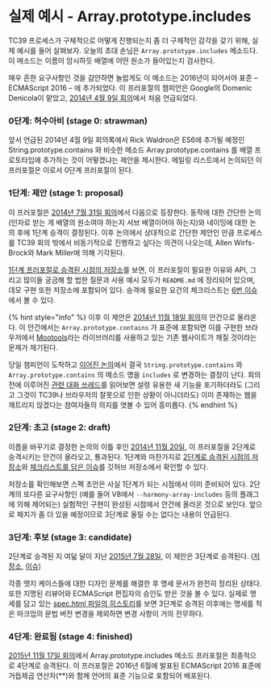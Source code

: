 # 실제 예시 - Array.prototype.includes

TC39 프로세스가 구체적으로 어떻게 진행되는지 좀 더 구체적인 감각을 갖기 위해, 실제 예시를 들어 살펴보자. 오늘의 초대 손님은 `Array.prototype.includes` 메소드다. 이 메소드는 이름이 암시하듯 배열에 어떤 원소가 들어있는지 검사한다. 

매우 흔한 요구사항인 것을 감안하면 놀랍게도 이 메소드는 2016년이 되어서야 표준 – ECMAScript 2016 – 에 추가되었다. 이 프러포절의 챔피언은 Google의 Domenic Denicola이 맡았고, [2014년 4월 9일 회의](http://tc39.github.io/tc39-notes/2014-04_apr-9.html#45-arrayprototypecontains)에서 처음 언급되었다.

### **0단계: 허수아비 \(stage 0: strawman\)**

앞서 언급된 2014년 4월 9일 회의록에서 Rick Waldron은 ES6에 추가될 예정인 String.prototype.contains 와 비슷한 메소드 Array.prototype.contains 를 배열 프로토타입에 추가하는 것이 어떻겠냐는 제안을 제시한다. 메일링 리스트에서 논의되던 이 프러포절은 이로서 0단계 프러포절이 된다.

### **1단계: 제안 \(stage 1: proposal\)**

이 프러포절은 [2014년 7월 31일 회의](http://tc39.github.io/tc39-notes/2014-07_jul-31.html)에서 다음으로 등장한다. 동작에 대한 간단한 논의 \(인자로 받는 게 배열의 원소여야 하는지 서브 배열이어야 하는지\)와 네이밍에 대한 논의 후에 1단계 승격이 결정된다. 이후 논의에서 상대적으로 간단한 제안인 만큼 프로세스를 TC39 회의 밖에서 비동기적으로 진행하고 싶다는 의견이 나오는데, Allen Wirfs-Brock와 Mark Miller에 의해 기각된다.

[1단계 프러포절로 승격된 시점의 저장소](https://github.com/tc39/Array.prototype.includes/tree/4fafe65eaa57e6da65ecbe48aa3978b199087645)를 보면, 이 프러포절이 필요한 이유와 API, 그리고 많이들 궁금해 할 법한 질문과 사용 예시 모두가 `README.md` 에 정리되어 있으며, 데모 구현 또한 저장소에 포함되어 있다. 승격에 필요한 요건의 체크리스트는 [6번 이슈](https://github.com/tc39/Array.prototype.includes/issues/6)에서 볼 수 있다.

{% hint style="info" %}
이후 이 제안은 [2014년 11월 18일 회의](http://tc39.github.io/tc39-notes/2014-11_nov-18.html#44-arrayprototypecontains-breaks-mootools)의 안건으로 올라온다. 이 안건에서는 `Array.prototype.contains` 가 표준에 포함되면 이를 구현한 브라우저에서 [Mootools](https://mootools.net/)라는 라이브러리를 사용하고 있는 기존 웹사이트가 깨질 것이라는 문제가 제기된다. 

당일 챔피언이 도착하고 [이어진 논의](http://tc39.github.io/tc39-notes/2014-11_nov-18.html#51--44-arrayprototypecontains-and-stringprototypecontains)에서 결국 `String.prototype.contains` 와 `Array.prototype.contains` 의 메소드 명을 `includes` 로 변경하는 결정이 난다. 회의 전에 이루어진 [관련 대화 쓰레드](https://esdiscuss.org/topic/having-a-non-enumerable-array-prototype-contains-may-not-be-web-compatible)를 읽어보면 설령 유용한 새 기능을 포기하더라도 \(그리고 그것이 TC39나 브라우저의 잘못으로 인한 상황이 아니더라도\) 이미 존재하는 웹을 깨트리지 않겠다는 참여자들의 의지를 엿볼 수 있어 흥미롭다.
{% endhint %}

### **2단계: 초고 \(stage 2: draft\)**

이름을 바꾸기로 결정한 논의의 이틀 후인 [2014년 11월 20일](http://tc39.github.io/tc39-notes/2014-11_nov-20.html#55-arrayprototypeincludes-proposal-to-move-to-stage-2), 이 프러포절을 2단계로 승격시키는 안건이 올라오고, 통과된다. 1단계와 마찬가지로 [2단계로 승격된 시점의 저장소](https://github.com/tc39/Array.prototype.includes/tree/6e3b78c927aeda20b9d40e81303f9d44596cd904)와 [체크리스트를 담은 이슈](https://github.com/tc39/Array.prototype.includes/issues/10)를 깃허브 저장소에서 확인할 수 있다.

저장소를 확인해보면 스펙 초안은 사실 1단계가 되는 시점에서 이미 준비되어 있다. 2단계의 또다른 요구사항인 \(예를 들어 V8에서 `--harmony-array-includes` 등의 플래그에 의해 제어되는\) 실험적인 구현이 완성된 시점에서 안건에 올라온 것으로 보인다. 앞으로 패치가 좀 더 있을 예정이므로 3단계로 올릴 수는 없다는 내용이 언급된다. 

### **3단계: 후보 \(stage 3: candidate\)**

2단계로 승격된 지 여덟 달이 지난 [2015년 7월 28일](http://tc39.github.io/tc39-notes/2015-07_july-28.html#6i-advance-arrayprototypeincludes-to-stage-3), 이 제안은 3단계로 승격된다. \([저장소](https://github.com/tc39/Array.prototype.includes/tree/5c3538772881d6efefb6c328d2c6ac0f8fe5170a), [이슈](https://github.com/tc39/Array.prototype.includes/issues/12)\)

각종 엣지 케이스들에 대한 디자인 문제를 해결한 후 명세 문서가 완전히 정리된 상태다. 또한 지명된 리뷰어와 ECMAScript 편집자의 승인도 받은 것을 볼 수 있다. 실제로 명세를 담고 있는 [spec.html 파일의 히스토리](https://github.com/tc39/Array.prototype.includes/commits/master/spec.html)를 보면 3단계로 승격된 이후에는 명세를 적은 마크업의 문법 버전 변경을 제외하면 변경 사항이 거의 전무하다.

### **4단계: 완료됨 \(stage 4: finished\)**

[2015년 11월 17일 회의](http://tc39.github.io/tc39-notes/2015-11_nov-17.html#arrayprototypeincludes)에서 Array.prototype.includes 메소드 프러포절은 최종적으로 4단계로 승격된다. 이 프러포절은 2016년 6월에 발표된 ECMAScript 2016 표준에 거듭제곱 연산자\(\*\*\)와 함께 언어의 표준 기능으로 포함되어 배포된다.


